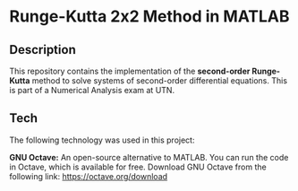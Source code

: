 # Runge-Kutta 2x2 Method in MATLAB

## Description

This repository contains the implementation of the **second-order Runge-Kutta** method to solve systems of second-order differential equations. This is part of a Numerical Analysis exam at UTN.

## Tech

The following technology was used in this project:

**GNU Octave:** An open-source alternative to MATLAB. You can run the code in Octave, which is available for free. Download GNU Octave from the following link: https://octave.org/download
